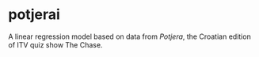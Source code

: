 # potjerai
A linear regression model based on data from _Potjera_, the Croatian edition of ITV quiz show The Chase.
